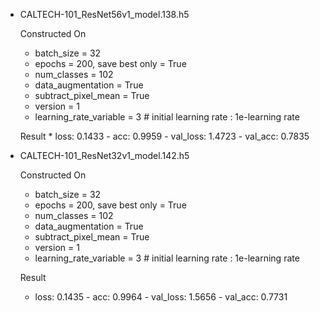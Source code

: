* CALTECH-101_ResNet56v1_model.138.h5

   Constructed On
    * batch_size = 32  
    * epochs = 200, save best only = True  
    * num_classes = 102  
    * data_augmentation = True  
    * subtract_pixel_mean = True  
    * version = 1  
    * learning_rate_variable = 3 # initial learning rate : 1e-learning rate

   Result 
        * loss: 0.1433 - acc: 0.9959 - val_loss: 1.4723 - val_acc: 0.7835


* CALTECH-101_ResNet32v1_model.142.h5

   Constructed On
    * batch_size = 32  
    * epochs = 200, save best only = True  
    * num_classes = 102  
    * data_augmentation = True  
    * subtract_pixel_mean = True  
    * version = 1  
    * learning_rate_variable = 3 # initial learning rate : 1e-learning rate

   Result 
     * loss: 0.1435 - acc: 0.9964 - val_loss: 1.5656 - val_acc: 0.7731
